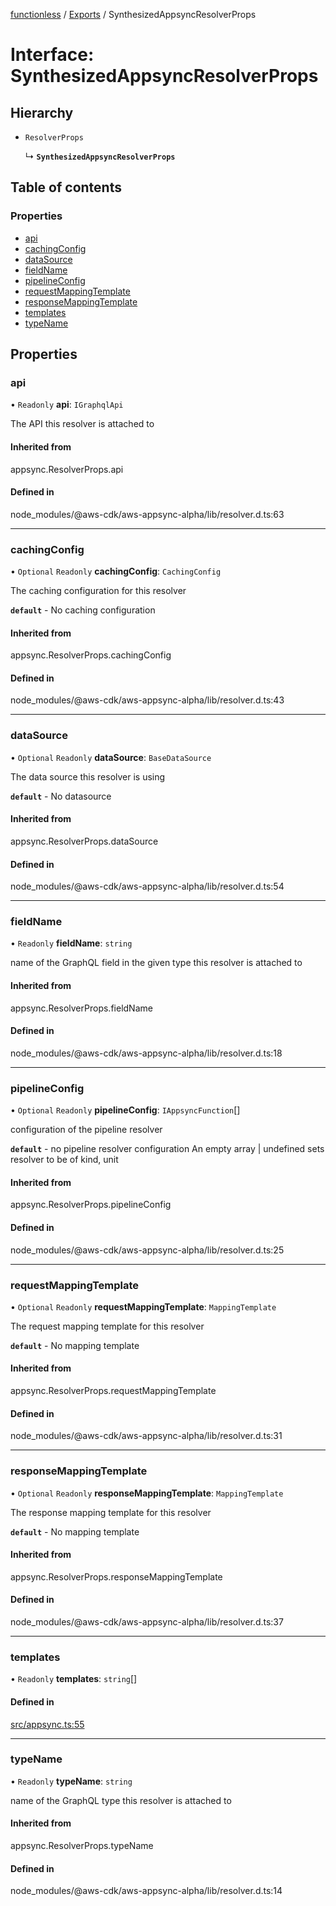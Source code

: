 [functionless](../README.md) / [Exports](../modules.md) / SynthesizedAppsyncResolverProps

# Interface: SynthesizedAppsyncResolverProps

## Hierarchy

- `ResolverProps`

  ↳ **`SynthesizedAppsyncResolverProps`**

## Table of contents

### Properties

- [api](SynthesizedAppsyncResolverProps.md#api)
- [cachingConfig](SynthesizedAppsyncResolverProps.md#cachingconfig)
- [dataSource](SynthesizedAppsyncResolverProps.md#datasource)
- [fieldName](SynthesizedAppsyncResolverProps.md#fieldname)
- [pipelineConfig](SynthesizedAppsyncResolverProps.md#pipelineconfig)
- [requestMappingTemplate](SynthesizedAppsyncResolverProps.md#requestmappingtemplate)
- [responseMappingTemplate](SynthesizedAppsyncResolverProps.md#responsemappingtemplate)
- [templates](SynthesizedAppsyncResolverProps.md#templates)
- [typeName](SynthesizedAppsyncResolverProps.md#typename)

## Properties

### api

• `Readonly` **api**: `IGraphqlApi`

The API this resolver is attached to

#### Inherited from

appsync.ResolverProps.api

#### Defined in

node_modules/@aws-cdk/aws-appsync-alpha/lib/resolver.d.ts:63

___

### cachingConfig

• `Optional` `Readonly` **cachingConfig**: `CachingConfig`

The caching configuration for this resolver

**`default`** - No caching configuration

#### Inherited from

appsync.ResolverProps.cachingConfig

#### Defined in

node_modules/@aws-cdk/aws-appsync-alpha/lib/resolver.d.ts:43

___

### dataSource

• `Optional` `Readonly` **dataSource**: `BaseDataSource`

The data source this resolver is using

**`default`** - No datasource

#### Inherited from

appsync.ResolverProps.dataSource

#### Defined in

node_modules/@aws-cdk/aws-appsync-alpha/lib/resolver.d.ts:54

___

### fieldName

• `Readonly` **fieldName**: `string`

name of the GraphQL field in the given type this resolver is attached to

#### Inherited from

appsync.ResolverProps.fieldName

#### Defined in

node_modules/@aws-cdk/aws-appsync-alpha/lib/resolver.d.ts:18

___

### pipelineConfig

• `Optional` `Readonly` **pipelineConfig**: `IAppsyncFunction`[]

configuration of the pipeline resolver

**`default`** - no pipeline resolver configuration
An empty array | undefined sets resolver to be of kind, unit

#### Inherited from

appsync.ResolverProps.pipelineConfig

#### Defined in

node_modules/@aws-cdk/aws-appsync-alpha/lib/resolver.d.ts:25

___

### requestMappingTemplate

• `Optional` `Readonly` **requestMappingTemplate**: `MappingTemplate`

The request mapping template for this resolver

**`default`** - No mapping template

#### Inherited from

appsync.ResolverProps.requestMappingTemplate

#### Defined in

node_modules/@aws-cdk/aws-appsync-alpha/lib/resolver.d.ts:31

___

### responseMappingTemplate

• `Optional` `Readonly` **responseMappingTemplate**: `MappingTemplate`

The response mapping template for this resolver

**`default`** - No mapping template

#### Inherited from

appsync.ResolverProps.responseMappingTemplate

#### Defined in

node_modules/@aws-cdk/aws-appsync-alpha/lib/resolver.d.ts:37

___

### templates

• `Readonly` **templates**: `string`[]

#### Defined in

[src/appsync.ts:55](https://github.com/sam-goodwin/functionless/blob/261ad48/src/appsync.ts#L55)

___

### typeName

• `Readonly` **typeName**: `string`

name of the GraphQL type this resolver is attached to

#### Inherited from

appsync.ResolverProps.typeName

#### Defined in

node_modules/@aws-cdk/aws-appsync-alpha/lib/resolver.d.ts:14
